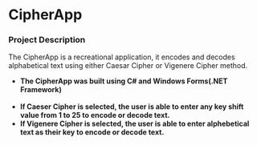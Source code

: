 <h1>CipherApp</h1>

<h3>Project Description</h3>
The CipherApp is a recreational application, it encodes and decodes alphabetical text using either Caesar Cipher or Vigenere Cipher method.
<ul>
<li><b>The CipherApp was built using C# and Windows Forms(.NET Framework)</li>
  <br>
<li>If Caeser Cipher is selected, the user is able to enter any key shift value from 1 to 25 to encode or decode text.</li>
<li>If Vigenere Cipher is selected, the user is able to enter alphebetical text as their key to encode or decode text.</li>
</ul>

